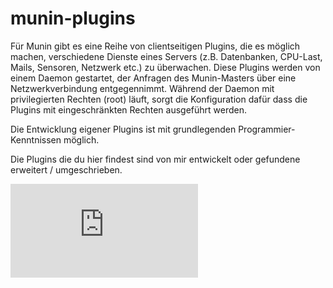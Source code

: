 # munin-plugins
Für Munin gibt es eine Reihe von clientseitigen Plugins,
die es möglich machen, verschiedene Dienste eines Servers (z.B. Datenbanken, CPU-Last, Mails, Sensoren, Netzwerk etc.) zu überwachen.
Diese Plugins werden von einem Daemon gestartet, der Anfragen des Munin-Masters über eine Netzwerkverbindung entgegennimmt.
Während der Daemon mit privilegierten Rechten (root) läuft, sorgt die Konfiguration dafür dass die Plugins mit eingeschränkten Rechten ausgeführt werden.

Die Entwicklung eigener Plugins ist mit grundlegenden Programmier-Kenntnissen möglich.

Die Plugins die du hier findest sind von mir entwickelt oder gefundene erweitert / umgeschrieben.

![nzbget_dl](http://nzbget.net/forum/download/file.php?id=413&mode=view "Munin-plugin nzbget_dl")
